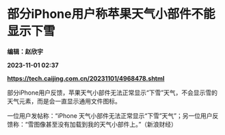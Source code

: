 # 部分iPhone用户称苹果天气小部件不能显示下雪
**编辑：赵欣宇**

**2023-11-01 02:37**

**https://tech.caijing.com.cn/20231101/4968478.shtml**

部分iPhone用户反馈，苹果天气小部件无法正常显示“下雪”天气，不会显示雪的天气元素，而是会一直显示通用文件图标。

一位用户发帖称：“iPhone 天气小部件无法正常显示“下雪”天气”；另一位用户反馈称：“雪图像甚至没有加载到我的天气小部件上。”（新浪财经）